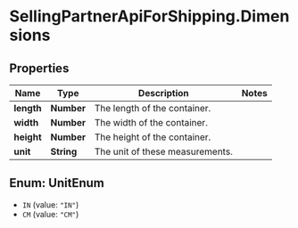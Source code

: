 # SellingPartnerApiForShipping.Dimensions

## Properties
Name | Type | Description | Notes
------------ | ------------- | ------------- | -------------
**length** | **Number** | The length of the container. | 
**width** | **Number** | The width of the container. | 
**height** | **Number** | The height of the container. | 
**unit** | **String** | The unit of these measurements. | 

<a name="UnitEnum"></a>
## Enum: UnitEnum

* `IN` (value: `"IN"`)
* `CM` (value: `"CM"`)

